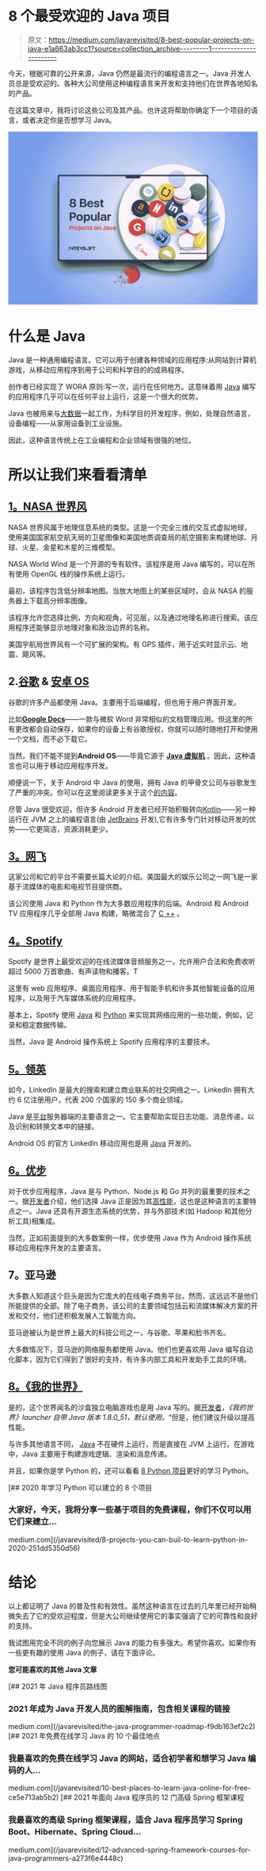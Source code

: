 # 8 个最受欢迎的 Java 项目

> 原文：<https://medium.com/javarevisited/8-best-popular-projects-on-java-e1a663ab3cc1?source=collection_archive---------1----------------------->

今天，根据可靠的公开来源，Java 仍然是最流行的编程语言之一。Java 开发人员总是受欢迎的。各种大公司使用这种编程语言来开发和支持他们在世界各地知名的产品。

在这篇文章中，我将讨论这些公司及其产品。也许这将帮助你确定下一个项目的语言，或者决定你是否想学习 Java。

![](img/dd2412e5df191319797a92ac659b05a9.png)

# 什么是 Java

Java 是一种通用编程语言。它可以用于创建各种领域的应用程序:从网站到计算机游戏，从移动应用程序到用于公司和科学目的的成熟程序。

创作者已经实现了 WORA 原则:写一次，运行在任何地方。这意味着用 [Java](/javarevisited/9-tips-to-become-a-better-java-programmer-cad4c9334cc1) 编写的应用程序几乎可以在任何平台上运行，这是一个很大的优势。

Java 也被用来与[大数据](/swlh/5-free-online-courses-to-learn-big-data-hadoop-and-spark-in-2019-a553e6ccfe30)一起工作，为科学目的开发程序，例如，处理自然语言，设备编程——从家用设备到工业设施。

因此，这种语言传统上在工业编程和企业领域有很强的地位。

# 所以让我们来看看清单

## [1。NASA 世界风](https://worldwind.arc.nasa.gov/)

NASA 世界风属于地理信息系统的类型。这是一个完全三维的交互式虚拟地球，使用美国国家航空航天局的卫星图像和美国地质调查局的航空摄影来构建地球、月球、火星、金星和木星的三维模型。

NASA World Wind 是一个开源的专有软件。该程序是用 Java 编写的，可以在所有使用 OpenGL 栈的操作系统上运行。

最初，该程序包含低分辨率地图。当放大地图上的某些区域时，会从 NASA 的服务器上下载高分辨率图像。

该程序允许您选择比例，方向和视角，可见层，以及通过地理名称进行搜索。该应用程序还能够显示地理对象和政治边界的名称。

美国宇航局世界风有一个可扩展的架构。有 GPS 插件，用于近实时显示云、地震、飓风等。

## 2.[谷歌](https://about.google/) & [安卓 OS](https://www.android.com/)

谷歌的许多产品都使用 Java。主要用于后端编程，但也用于用户界面开发。

比如[**Google Docs**](https://www.google.com/docs/about/?utm_source=gaboutpage&utm_medium=docslink&utm_campaign=gabout)——一款与微软 Word 非常相似的文档管理应用。但这里的所有更改都会自动保存，如果你的设备上有谷歌授权，你就可以随时随地打开和使用一个文档，而不必下载它。

当然，我们不能不提到**Android OS**——毕竟它源于 [**Java 虚拟机**](https://www.intexsoft.com/blog/post/jvm.html) 。因此，这种语言也可以用于移动应用程序开发。

顺便说一下，关于 Android 中 Java 的使用，拥有 Java 的甲骨文公司与谷歌发生了严重的冲突。你可以在这里阅读更多关于这个[的内容](https://www.intexsoft.com/blog/post/java-vs-nodejs.html)。

尽管 Java 很受欢迎，但许多 Android 开发者已经开始积极转向[Kotlin](/javarevisited/top-5-courses-to-learn-kotlin-in-2020-dfc3fa7706d8?source=---------16------------------)——另一种运行在 JVM 之上的编程语言(由 [JetBrains](https://www.jetbrains.com/) 开发),它有许多专门针对移动开发的优势——它更简洁，资源消耗更少。

## [3。网飞](https://www.netflix.com/)

这家公司和它的平台不需要长篇大论的介绍。美国最大的娱乐公司之一网飞是一家基于流媒体的电影和电视节目提供商。

该公司使用 Java 和 Python 作为大多数应用程序的后端。Android 和 Android TV 应用程序几乎全部用 Java 构建，略微混合了 [C ++](/@javinpaul/top-10-courses-to-learn-c-for-beginners-best-and-free-4afc262a544e?source=extreme_sidebar---------0-2----------------------) 。

## [4。Spotify](https://www.spotify.com/)

Spotify 是世界上最受欢迎的在线流媒体音频服务之一，允许用户合法和免费收听超过 5000 万首歌曲、有声读物和播客。T

这里有 web 应用程序、桌面应用程序、用于智能手机和许多其他智能设备的应用程序，以及用于汽车媒体系统的应用程序。

基本上，Spotify 使用 [Java](/javarevisited/top-5-books-and-courses-to-learn-restful-web-services-in-java-using-spring-mvc-and-spring-boot-79ec4b351d12) 和 [Python](/swlh/5-free-python-courses-for-beginners-to-learn-online-e1ca90687caf) 来实现其网络应用的一些功能，例如，记录和稳定数据传输。

当然，Java 是 Android 操作系统上 Spotify 应用程序的主要技术。

## [5。领英](https://www.linkedin.com/)

如今，LinkedIn 是最大的搜索和建立商业联系的社交网络之一。LinkedIn 拥有大约 6 亿注册用户，代表 200 个国家的 150 多个商业领域。

Java 是[平台](https://linkedin.github.io/)服务器端的主要语言之一。它主要帮助实现日志功能、消息传递，以及识别和转换文本中的链接。

Android OS 的官方 LinkedIn 移动应用也是用 [Java](/javarevisited/top-5-java-online-courses-for-beginners-best-of-lot-1e1e240a758) 开发的。

## [6。优步](https://www.uber.com/)

对于优步应用程序，Java 是与 Python、Node.js 和 Go 并列的最重要的技术之一。据[开发者](https://eng.uber.com/tech-stack-part-one-foundation/)介绍，他们选择 Java 正是因为其[高性能](https://www.intexsoft.com/blog/post/python-vs-java.html)，这也是这种语言的主要特点之一。Java 还具有开源生态系统的优势，并与外部技术(如 Hadoop 和其他分析工具)相集成。

当然，正如前面提到的大多数案例一样，优步使用 Java 作为 Android 操作系统移动应用程序开发的主要语言。

## 7。亚马逊

大多数人知道这个巨头是因为它庞大的在线电子商务平台。然而，这远远不是他们所能提供的全部。除了电子商务，该公司的主要领域包括云和流媒体解决方案的开发和交付，他们还积极发展人工智能方向。

亚马逊被认为是世界上最大的科技公司之一，与谷歌、苹果和脸书齐名。

大多数情况下，亚马逊的网络服务都使用 Java。他们也更喜欢用 Java 编写自动化脚本，因为它们得到了很好的支持，有许多内部工具和开发助手工具的环境。

## [8。《我的世界》](https://minecraft.net/)

是的，这个世界闻名的沙盒独立电脑游戏也是用 Java 写的。据[开发者](https://minecraft.gamepedia.com/Tutorials/Update_Java)，*《我的世界》launcher 自带 Java 版本 1.8.0_51，默认使用。*“但是，他们建议升级以提高性能。

与许多其他语言不同， [Java](/javarevisited/10-free-courses-to-learn-java-in-2019-22d1f33a3915?source=collection_home---4------8-----------------------) 不在硬件上运行，而是直接在 JVM 上运行。在游戏中，Java 主要用于构建游戏逻辑、渲染和消息传递。

并且，如果你是学 Python 的，还可以看看 [8 Python 项目](https://dev.to/javinpaul/9-projects-you-can-do-to-become-a-python-master-in-2020-1om)更好的学习 Python。

[](/javarevisited/8-projects-you-can-buil-to-learn-python-in-2020-251dd5350d56) [## 2020 年学习 Python 可以建立的 8 个项目

### 大家好，今天，我将分享一些基于项目的免费课程，你们不仅可以用它们来建立…

medium.com](/javarevisited/8-projects-you-can-buil-to-learn-python-in-2020-251dd5350d56) 

# 结论

以上都证明了 Java 的普及性和有效性。虽然这种语言在过去的几年里已经开始稍微失去了它的受欢迎程度，但是大公司继续使用它的事实强调了它的可靠性和良好的支持。

我试图用完全不同的例子向您展示 Java 的能力有多强大。希望你喜欢。如果你有一些更有趣的使用 Java 的例子，请在下面评论。

**您可能喜欢的其他 Java 文章**

[](/javarevisited/the-java-programmer-roadmap-f9db163ef2c2) [## 2021 年 Java 程序员路线图

### 2021 年成为 Java 开发人员的图解指南，包含相关课程的链接

medium.com](/javarevisited/the-java-programmer-roadmap-f9db163ef2c2) [](/javarevisited/10-best-places-to-learn-java-online-for-free-ce5e713ab5b2) [## 2021 年免费在线学习 Java 的 10 个最佳地点

### 我最喜欢的免费在线学习 Java 的网站，适合初学者和想学习 Java 编码的人…

medium.com](/javarevisited/10-best-places-to-learn-java-online-for-free-ce5e713ab5b2) [](/javarevisited/12-advanced-spring-framework-courses-for-java-programmers-a273f6e4448c) [## 2021 年面向 Java 程序员的 12 门高级 Spring 框架课程

### 我最喜欢的高级 Spring 框架课程，适合 Java 程序员学习 Spring Boot、Hibernate、Spring Cloud…

medium.com](/javarevisited/12-advanced-spring-framework-courses-for-java-programmers-a273f6e4448c)